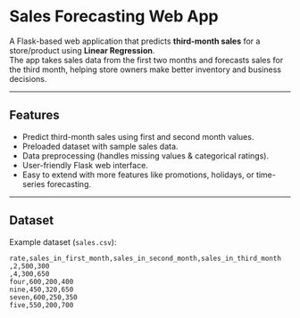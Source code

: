#  Sales Forecasting Web App

A Flask-based web application that predicts **third-month sales** for a store/product using **Linear Regression**.  
The app takes sales data from the first two months and forecasts sales for the third month, helping store owners make better inventory and business decisions.

---

##  Features
-  Predict third-month sales using first and second month values.
-  Preloaded dataset with sample sales data.
-  Data preprocessing (handles missing values & categorical ratings).
-  User-friendly Flask web interface.
-  Easy to extend with more features like promotions, holidays, or time-series forecasting.

---

##  Dataset

Example dataset (`sales.csv`):

```csv
rate,sales_in_first_month,sales_in_second_month,sales_in_third_month
,2,500,300
,4,300,650
four,600,200,400
nine,450,320,650
seven,600,250,350
five,550,200,700


